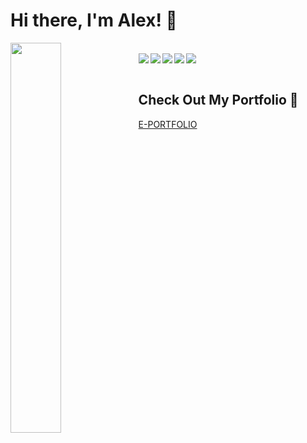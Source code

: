 # Hi there, I'm Alex! 👋

<div>
<img align="left" width="40%" src="https://github-readme-stats.vercel.app/api/top-langs/?username=nunezan&layout=compact&theme=gotham"/>
</div>
<br>
<div>
<img align="left" src="https://img.shields.io/badge/React-20232A?style=for-the-badge&logo=react&logoColor=61DAFB"/>
<img align="left" src="https://img.shields.io/badge/JavaScript-323330?style=for-the-badge&logo=javascript&logoColor=F7DF1E"/>
<img align="left" src="https://img.shields.io/badge/Redux-593D88?style=for-the-badge&logo=redux&logoColor=white"/>
<img align="left" src="https://img.shields.io/badge/HTML5-E34F26?style=for-the-badge&logo=html5&logoColor=white"/>
<img src="https://img.shields.io/badge/CSS3-1572B6?style=for-the-badge&logo=css3&logoColor=white"/>
</div>
<br>
<div>
<h2>Check Out My Portfolio 🚀</h2>
<a href="https://nunezalexis.pro">E-PORTFOLIO</a>
<br>
</div>
